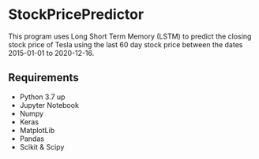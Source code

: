 # StockPricePredictor
This program uses Long Short Term Memory (LSTM) to predict the closing stock price of Tesla using the last 60 day stock price between the dates 2015-01-01 to 2020-12-16.

## Requirements
 - Python 3.7 up
 - Jupyter Notebook
 - Numpy
 - Keras
 - MatplotLib
 - Pandas
 - Scikit & Scipy
 
